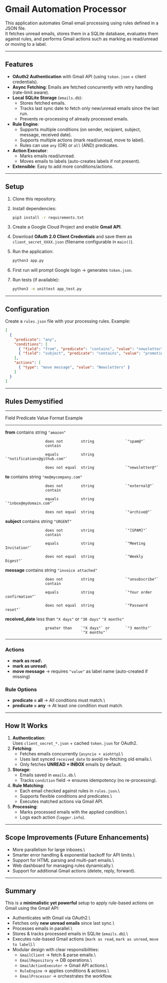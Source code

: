 # Gmail Automation Processor

This application automates Gmail email processing using rules defined in
a JSON file.\
It fetches unread emails, stores them in a SQLite database, evaluates
them against rules, and performs Gmail actions such as marking as
read/unread or moving to a label.

------------------------------------------------------------------------

## Features

-   **OAuth2 Authentication** with Gmail API (using `token.json` +
    client credentials).
-   **Async Fetching**: Emails are fetched concurrently with retry
    handling (rate-limit aware).
-   **Local SQLite Storage** (`emails.db`):
    -   Stores fetched emails.
    -   Tracks last sync date to fetch only new/unread emails since the
        last run.
    -   Prevents re-processing of already processed emails.
-   **Rule Engine**:
    -   Supports multiple conditions (on sender, recipient, subject,
        message, received date).
    -   Supports multiple actions (mark read/unread, move to label).
    -   Rules can use `any` (OR) or `all` (AND) predicates.
-   **Action Executor**:
    -   Marks emails read/unread.
    -   Moves emails to labels (auto-creates labels if not present).
-   **Extensible**: Easy to add more conditions/actions.

------------------------------------------------------------------------

## Setup

1.  Clone this repository.

2.  Install dependencies:

    ``` bash
    pip3 install -r requirements.txt
    ```

3.  Create a Google Cloud Project and enable **Gmail API**.

4.  Download **OAuth 2.0 Client Credentials** and save them as\
    `client_secret_XXXX.json` (filename configurable in `main()`).

5.  Run the application:

    ``` bash
    python3 app.py
    ```

6.  First run will prompt Google login → generates `token.json`.

7.  Run tests (if available):

    ``` bash
    python3 -m unittest app_test.py
    ```

------------------------------------------------------------------------

## Configuration

Create a `rules.json` file with your processing rules. Example:

``` json
[
  {
    "predicate": "any",
    "conditions": [
      { "field": "from", "predicate": "contains", "value": "newsletter" },
      { "field": "subject", "predicate": "contains", "value": "promotion" }
    ],
    "actions": [
      { "type": "move message", "value": "Newsletters" }
    ]
  }
]
```

------------------------------------------------------------------------

## Rules Demystified

  --------------------------------------------------------------------------------------
  Field               Predicate       Value Format        Example
  ------------------- --------------- ------------------- ------------------------------
  **from**            contains        string              `"amazon"`

                      does not        string              `"spam@"`
                      contain                             

                      equals          string              `"notifications@github.com"`

                      does not equal  string              `"newsletter@"`

  **to**              contains        string              `"me@mycompany.com"`

                      does not        string              `"external@"`
                      contain                             

                      equals          string              `"inbox@mydomain.com"`

                      does not equal  string              `"archive@"`

  **subject**         contains        string              `"URGENT"`

                      does not        string              `"[SPAM]"`
                      contain                             

                      equals          string              `"Meeting Invitation"`

                      does not equal  string              `"Weekly Digest"`

  **message**         contains        string              `"invoice attached"`

                      does not        string              `"unsubscribe"`
                      contain                             

                      equals          string              `"Your order confirmation"`

                      does not equal  string              `"Password reset"`

  **received_date**   less than       `"X days"` or       `"30 days"`
                                      `"X months"`        

                      greater than    `"X days"` or       `"3 months"`
                                      `"X months"`        
  --------------------------------------------------------------------------------------

### Actions

-   **mark as read**\
-   **mark as unread**\
-   **move message** → requires `"value"` as label name (auto-created if
    missing)

### Rule Options

-   **predicate = all** → All conditions must match.\
-   **predicate = any** → At least one condition must match.

------------------------------------------------------------------------

## How It Works

1.  **Authentication**:\
    Uses `client_secret_*.json` + cached `token.json` for OAuth2.
2.  **Fetching**:
    -   Fetches emails concurrently (`asyncio + aiohttp`).\
    -   Uses last synced `received_date` to avoid re-fetching old
        emails.\
    -   Only fetches **UNREAD + INBOX** emails by default.
3.  **Storage**:
    -   Emails saved in `emails.db`.\
    -   Tracks `condition` field → ensures idempotency (no
        re-processing).
4.  **Rule Matching**:
    -   Each email checked against rules in `rules.json`.\
    -   Supports flexible conditions and predicates.\
    -   Executes matched actions via Gmail API.
5.  **Processing**:
    -   Marks processed emails with the applied condition.\
    -   Logs each action (`logger.info`).

------------------------------------------------------------------------

## Scope Improvements (Future Enhancements)

-   More parallelism for large inboxes.\
-   Smarter error handling & exponential backoff for API limits.\
-   Support for HTML parsing and multi-part emails.\
-   Web dashboard for managing rules dynamically.\
-   Support for additional Gmail actions (delete, reply, forward).

------------------------------------------------------------------------

## Summary

This is a **minimalistic yet powerful** setup to apply rule-based
actions on Gmail using the Gmail API:

-   Authenticates with Gmail via OAuth2.\
-   Fetches only **new unread emails** since last sync.\
-   Processes emails in parallel.\
-   Stores & tracks processed emails in SQLite (`emails.db`).\
-   Executes rule-based Gmail actions (`mark as read`, `mark as unread`,
    `move to label`).\
-   Modular design with clear responsibilities:
    -   `GmailClient` → fetch & parse emails.\
    -   `EmailRepository` → DB operations.\
    -   `GmailActionExecutor` → Gmail API actions.\
    -   `RuleEngine` → applies conditions & actions.\
    -   `EmailProcessor` → orchestrates the workflow.

